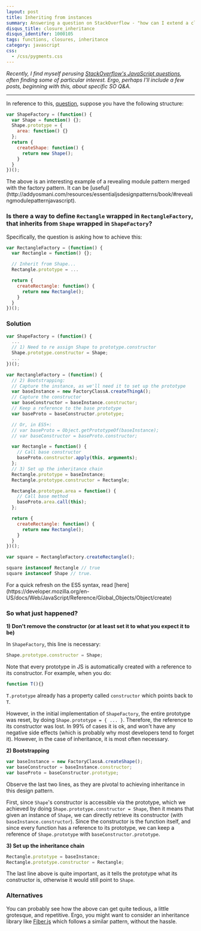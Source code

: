 ```yaml
---
layout: post
title: Inheriting from instances
summary: Answering a question on StackOverflow - "how can I extend a class defined behind a closure in JavaScript?"
disqus_title: closure_inheritance
disqus_identifer: 1000105
tags: functions, closures, inheritance
category: javascript
css:
  - /css/pygments.css
---
```


*Recently, I find myself perusing [StackOverflow's JavaScript questions](http://stackoverflow.com/questions/tagged/javascript?sort=newest), often finding some of particular interest. Ergo, perhaps I'll include a few posts, beginning with this, about specific SO Q&A.*

---

In reference to this, [question](http://stackoverflow.com/q/22254590/1487730), suppose you have the following structure:

``` js
var ShapeFactory = (function() {
  var Shape = function() {};
  Shape.prototype = {
    area: function() {}
  };
  return {
    createShape: function() {
      return new Shape();
    }
  }
})();
```

<aside>
  The above is an interesting example of a revealing module pattern merged with the factory pattern.  It can be [useful](http://addyosmani.com/resources/essentialjsdesignpatterns/book/#revealingmodulepatternjavascript).
</aside>

### Is there a way to define `Rectangle` wrapped in `RectangleFactory`, that inherits from `Shape` wrapped in `ShapeFactory`?

Specifically, the question is asking how to achieve this:


``` js
var RectangleFactory = (function() {
  var Rectangle = function() {};

  // Inherit from Shape...
  Rectangle.prototype = ...

  return {
    createRectangle: function() {
      return new Rectangle();
    }
  }
})();
```

### Solution

``` js
var ShapeFactory = (function() {
  ...
  // 1) Need to re assign Shape to prototype.constructor
  Shape.prototype.constructor = Shape;
  ...
})();

var RectangleFactory = (function() {
  // 2) Bootstrapping:
  // Capture the instance, as we'll need it to set up the prototype
  var baseInstance = new FactoryClassA.createThingA();
  // Capture the constructor
  var baseConstructor = baseInstance.constructor;
  // Keep a reference to the base prototype
  var baseProto = baseConstructor.prototype;

  // Or, in ES5+:
  // var baseProto = Object.getPrototypeOf(baseInstance);
  // var baseConstructor = baseProto.constructor;

  var Rectangle = function() {
    // Call base constructor
    baseProto.constructor.apply(this, arguments);
  };
  // 3) Set up the inheritance chain
  Rectangle.prototype = baseInstance;
  Rectangle.prototype.constructor = Rectangle;

  Rectangle.prototype.area = function() {
    // Call base method
    baseProto.area.call(this);
  };

  return {
    createRectangle: function() {
      return new Rectangle();
    }
  }
})();

var square = RectangleFactory.createRectangle();

square instanceof Rectangle // true
square instanceof Shape // true.
```

<aside>
  For a quick refresh on the ES5 syntax, read [here](https://developer.mozilla.org/en-US/docs/Web/JavaScript/Reference/Global_Objects/Object/create)
</aside>

### So what just happened?

**1) Don't remove the constructor (or at least set it to what you expect it to be)**

In `ShapeFactory`, this line is necessary:

``` js
Shape.prototype.constructor = Shape;
```

Note that every prototype in JS is automatically created with a reference to its constructor. For example, when you do:

``` js
function T(){}
```

`T.prototype` already has a property called `constructor` which points back to `T`.

However, in the initial implementation of `ShapeFactory`, the entire prototype was reset, by doing `Shape.prototype = { ... }`. Therefore, the reference to its constructor was lost. In 99% of cases it is ok, and won't have any negative side effects (which is probably why most developers tend to forget it). However, in the case of inheritance, it is most often necessary.

**2) Bootstrapping**

``` js
var baseInstance = new FactoryClassA.createShape();
var baseConstructor = baseInstance.constructor;
var baseProto = baseConstructor.prototype;
```

Observe the last two lines, as they are pivotal to achieving inheritance in this design pattern.

First, since `Shape`'s constructor is accessible via the prototype, which we achieved by doing `Shape.prototype.constructor = Shape`, then it means that given an instance of `Shape`, we can directly retrieve its constructor (with `baseInstance.constructor`). Since the constructor is the function itself, and since every function has a reference to its prototype, we can keep a reference of `Shape.prototype` with `baseConstructor.prototype`.

**3) Set up the inheritance chain**

``` js
Rectangle.prototype = baseInstance;
Rectangle.prototype.constructor = Rectangle;
```

The last line above is quite important, as it tells the prototype what its constructor is, otherwise it would still point to `Shape`.

### Alternatives

You can probably see how the above can get quite tedious, a little grotesque, and repetitive. Ergo, you might want to consider an inheritance library like [Fiber.js](https://github.com/linkedin/Fiber) which follows a similar pattern, without the hassle.
